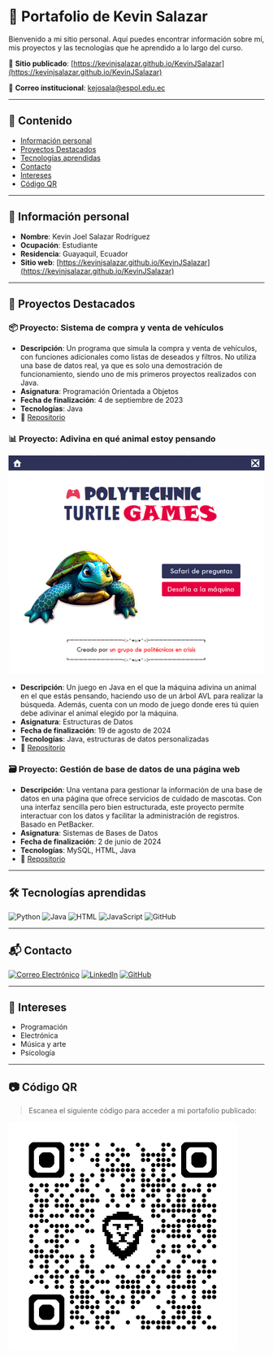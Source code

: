 # 💼 Portafolio de Kevin Salazar

Bienvenido a mi sitio personal. Aquí puedes encontrar información sobre mí, mis proyectos y las tecnologías que he aprendido a lo largo del curso.

🔗 **Sitio publicado**: [https://kevinjsalazar.github.io/KevinJSalazar](https://kevinjsalazar.github.io/KevinJSalazar)

📧 **Correo institucional**: [kejosala@espol.edu.ec](mailto:kejosala@espol.edu.ec)

---

## 📄 Contenido

- [Información personal](#información-personal)
- [Proyectos Destacados](#proyectos-destacados)
- [Tecnologías aprendidas](#tecnologías-aprendidas)
- [Contacto](#contacto)
- [Intereses](#intereses)
- [Código QR](#código-qr)

---

## 👤 Información personal

- **Nombre**: Kevin Joel Salazar Rodríguez  
- **Ocupación**: Estudiante  
- **Residencia**: Guayaquil, Ecuador  
- **Sitio web**: [https://kevinjsalazar.github.io/KevinJSalazar](https://kevinjsalazar.github.io/KevinJSalazar)

---

## 🚀 Proyectos Destacados

### 📦 Proyecto: Sistema de compra y venta de vehículos

- **Descripción**: Un programa que simula la compra y venta de vehículos, con funciones adicionales como listas de deseados y filtros. No utiliza una base de datos real, ya que es solo una demostración de funcionamiento, siendo uno de mis primeros proyectos realizados con Java.
- **Asignatura**: Programación Orientada a Objetos
- **Fecha de finalización**: 4 de septiembre de 2023
- **Tecnologías**: Java
- 🔗 [Repositorio](https://github.com/KevinJSalazar/VentasTTV-POO-Proyecto)

### 📊 Proyecto: Adivina en qué animal estoy pensando

![Captura Proyecto AVL](images/proyecto2_estructuras.png)

- **Descripción**: Un juego en Java en el que la máquina adivina un animal en el que estás pensando, haciendo uso de un árbol AVL para realizar la búsqueda. Además, cuenta con un modo de juego donde eres tú quien debe adivinar el animal elegido por la máquina. 
- **Asignatura**: Estructuras de Datos
- **Fecha de finalización**: 19 de agosto de 2024
- **Tecnologías**: Java, estructuras de datos personalizadas
- 🔗 [Repositorio](https://github.com/KevinJSalazar/Proyecto2-EstructurasDatos)

### 🗃️ Proyecto: Gestión de base de datos de una página web

- **Descripción**: Una ventana para gestionar la información de una base de datos en una página que ofrece servicios de cuidado de mascotas. Con una interfaz sencilla pero bien estructurada, este proyecto permite interactuar con los datos y facilitar la administración de registros. Basado en PetBacker.
- **Asignatura**: Sistemas de Bases de Datos
- **Fecha de finalización**: 2 de junio de 2024
- **Tecnologías**: MySQL, HTML, Java
- 🔗 [Repositorio](https://github.com/KevinJSalazar/ProyectoSBD)

---

## 🛠️ Tecnologías aprendidas

![Python](https://img.shields.io/badge/Python-3776AB?style=for-the-badge&logo=python&logoColor=white)
![Java](https://img.shields.io/badge/Java-ED8B00?style=for-the-badge&logo=java&logoColor=white)
![HTML](https://img.shields.io/badge/HTML-E34F26?style=for-the-badge&logo=html&logoColor=white)
![JavaScript](https://img.shields.io/badge/JavaScript-F7DF1E?style=for-the-badge&logo=javascript&logoColor=black)
![GitHub](https://img.shields.io/badge/GitHub-181717?style=for-the-badge&logo=github&logoColor=white)

---

## 📬 Contacto

[![Correo Electrónico](https://img.shields.io/badge/Email-%23EA4335?style=for-the-badge&logo=gmail&logoColor=white)](mailto:kejosala@espol.edu.ec)
[![LinkedIn](https://img.shields.io/badge/LinkedIn-%230077B5?style=for-the-badge&logo=linkedin&logoColor=white)](https://www.linkedin.com/in/kevin-salazar-rodríguez-77302b279/)
[![GitHub](https://img.shields.io/badge/GitHub-%23121011?style=for-the-badge&logo=github&logoColor=white)](https://github.com/KevinJSalazar)

---

## 🎯 Intereses

- Programación
- Electrónica
- Música y arte
- Psicología

---

## 📷 Código QR

> Escanea el siguiente código para acceder a mi portafolio publicado:

![QR del sitio](images/qr.png)
